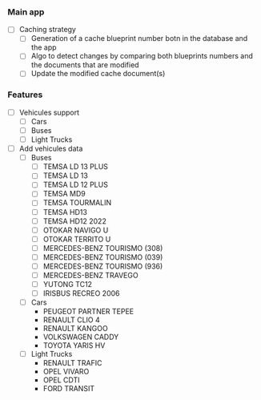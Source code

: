 ### Main app
- [ ] Caching strategy  
	- [ ] Generation of a cache blueprint number botn in the database and the app  
	- [ ] Algo to detect changes by comparing both blueprints numbers and the documents that are modified  
	- [ ] Update the modified cache document(s)  

### Features
- [ ] Vehicules support  
	- [ ] Cars  
	- [ ] Buses  
	- [ ] Light Trucks  
- [ ] Add vehicules data  
	- [ ] Buses  
		- [ ] TEMSA LD 13 PLUS  
		- [ ] TEMSA LD 13
		- [ ] TEMSA LD 12 PLUS  
		- [ ] TEMSA MD9  
		- [ ] TEMSA TOURMALIN  
		- [ ] TEMSA HD13
		- [ ] TEMSA HD12 2022    
		- [ ] OTOKAR NAVIGO U  
		- [ ] OTOKAR TERRITO U  
		- [ ] MERCEDES-BENZ TOURISMO (308)
		- [ ] MERCEDES-BENZ TOURISMO (039)
		- [ ] MERCEDES-BENZ TOURISMO (936)
		- [ ] MERCEDES-BENZ TRAVEGO
		- [ ] YUTONG TC12
		- [ ] IRISBUS RECREO 2006  
	- [ ] Cars
		- PEUGEOT PARTNER TEPEE
		- RENAULT CLIO 4
		- RENAULT KANGOO
		- VOLKSWAGEN CADDY
		- TOYOTA YARIS HV
	- [ ] Light Trucks  
		- RENAULT TRAFIC
		- OPEL VIVARO
		- OPEL CDTI
		- FORD TRANSIT